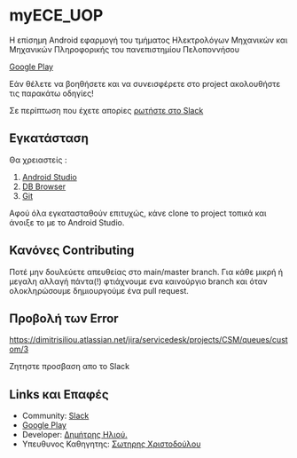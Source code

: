 # myECE_UOP

Η επίσημη Android εφαρμογή του τμήματος Ηλεκτρολόγων Μηχανικών και Μηχανικών Πληροφορικής του πανεπιστημίου Πελοποννήσου

[Google Play](https://play.google.com/store/apps/details?id=net.dimitrisiliou.myhmmy)

Εάν θέλετε να βοηθήσετε και να συνεισφέρετε στο project ακολουθήστε τις παρακάτω οδηγίες!

Σε περίπτωση που έχετε απορίες [ρωτήστε στο Slack](https://join.slack.com/t/slack-m1g7312/shared_invite/zt-1kg2rp2cl-Q1cdNJsvKzfeAA1SISoeSw)

## Εγκατάσταση 

Θα χρειαστείς :

1) [Android Studio](https://developer.android.com/studio)
2) [DB Browser](https://sqlitebrowser.org/dl/)
3) [Git](https://git-scm.com/)

Αφού όλα εγκατασταθούν επιτυχώς, κάνε clone το project τοπικά και άνοιξε το με το Αndroid Studio.


## Κανόνες Contributing

Ποτέ μην δουλεύετε απευθείας στο main/master branch. Για κάθε μικρή ή μεγαλη αλλαγή πάντα(!) φτιάχνουμε ενα καινούργιο branch και όταν ολοκληρώσουμε δημιουργούμε ένα pull request.

## Προβολή των Error
https://dimitrisiliou.atlassian.net/jira/servicedesk/projects/CSM/queues/custom/3

Ζητηστε προσβαση απο το Slack

## Links και Επαφές
- Community: [Slack](https://join.slack.com/t/slack-m1g7312/shared_invite/zt-1kg2rp2cl-Q1cdNJsvKzfeAA1SISoeSw)
- [Google Play](https://play.google.com/store/apps/details?id=net.dimitrisiliou.myhmmy)
- Developer: [Δημήτρης Ηλιού.](https://www.linkedin.com/in/dimitrisiliou/)
- Yπευθυνος Καθηγητης: [Σωτηρης Χριστοδούλου](https://www.ece.uop.gr/staff/sotiris-p-christodoulou/)
